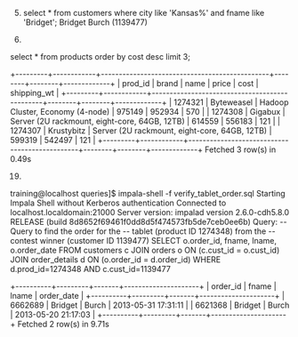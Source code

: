 5. select * from customers where city like 'Kansas%' and fname like 'Bridget';
Bridget Burch (1139477)

13.
select * from products order by cost desc limit 3;

+---------+------------+-----------------------------------------------+--------+--------+-------------+
| prod_id | brand      | name                                          | price  | cost   | shipping_wt |
+---------+------------+-----------------------------------------------+--------+--------+-------------+
| 1274321 | Byteweasel | Hadoop Cluster, Economy (4-node)              | 975149 | 952934 | 570         |
| 1274308 | Gigabux    | Server (2U rackmount, eight-core, 64GB, 12TB) | 614559 | 556183 | 121         |
| 1274307 | Krustybitz | Server (2U rackmount, eight-core, 64GB, 12TB) | 599319 | 542497 | 121         |
+---------+------------+-----------------------------------------------+--------+--------+-------------+
Fetched 3 row(s) in 0.49s

19.
training@localhost queries]$ impala-shell -f verify_tablet_order.sql
Starting Impala Shell without Kerberos authentication
Connected to localhost.localdomain:21000
Server version: impalad version 2.6.0-cdh5.8.0 RELEASE (build 8d8652f69461f0dd8d5f474573fb5de7ceb0ee6b)
Query: -- Query to find the order for the
-- tablet (product ID 1274348) from the
-- contest winner (customer ID 1139477)
SELECT o.order_id, fname, lname, o.order_date
FROM customers c
JOIN orders o
   ON (c.cust_id = o.cust_id)
JOIN order_details d
   ON (o.order_id = d.order_id)
WHERE d.prod_id=1274348
  AND c.cust_id=1139477

+----------+---------+-------+---------------------+
| order_id | fname   | lname | order_date          |
+----------+---------+-------+---------------------+
| 6662689  | Bridget | Burch | 2013-05-31 17:31:11 |
| 6621368  | Bridget | Burch | 2013-05-20 21:17:03 |
+----------+---------+-------+---------------------+
Fetched 2 row(s) in 9.71s
